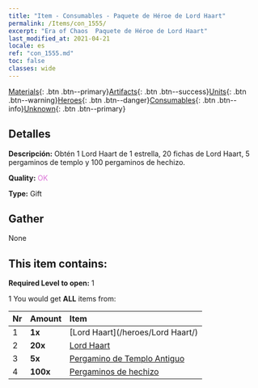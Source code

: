 ```yaml
---
title: "Item - Consumables - Paquete de Héroe de Lord Haart"
permalink: /Items/con_1555/
excerpt: "Era of Chaos  Paquete de Héroe de Lord Haart"
last_modified_at: 2021-04-21
locale: es
ref: "con_1555.md"
toc: false
classes: wide
---
```

 [Materials](/es/Items/){: .btn .btn--primary}[Artifacts](/es/Items/Artifacts/){: .btn .btn--success}[Units](/es/Items/Units/){: .btn .btn--warning}[Heroes](/es/Items/Heroes/){: .btn .btn--danger}[Consumables](/es/Items/Consumables/){: .btn .btn--info}[Unknown](/es/Items/Unknown/){: .btn .btn--primary}

## Detalles
 **Descripción:** Obtén 1 Lord Haart de 1 estrella, 20 fichas de Lord Haart, 5 pergaminos de templo y 100 pergaminos de hechizo.

 **Quality:** <span style="color: #DA70D6">OK</span>

 **Type:** Gift

## Gather

  None

## This item contains:

 **Required Level to open:** 1

 1 You would get **ALL** items  from:

  | Nr | Amount |     Item    |
  |:---|:-------|:------------|
  | 1 |  **1x** | [Lord Haart](/heroes/Lord Haart/) |  | 
  | 2 |  **20x** | [Lord Haart](/es/Items/her_370/) |  | 
  | 3 |  **5x** | [Pergamino de Templo Antiguo](/es/Items/con_697/) |  | 
  | 4 |  **100x** | [Pergaminos de hechizo](/es/Items/con_694/) |  | 
